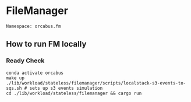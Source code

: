 # FileManager

```
Namespace: orcabus.fm
```

## How to run FM locally

### Ready Check

```
conda activate orcabus
make up
./lib/workload/stateless/filemanager/scripts/localstack-s3-events-to-sqs.sh # sets up s3 events simulation
cd ./lib/workload/stateless/filemanager && cargo run
```
